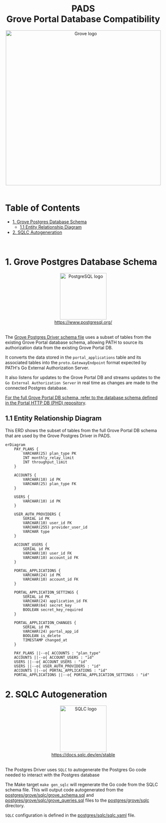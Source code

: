 <div align="center">
<h1>PADS<br/>Grove Portal Database Compatibility</h1>
<img src="https://storage.googleapis.com/grove-brand-assets/Presskit/Logo%20Joined-2.png" alt="Grove logo" width="500"/>

</div>
<br/>

# Table of Contents <!-- omit in toc -->

- [1. Grove Postgres Database Schema](#1-grove-postgres-database-schema)
  - [1.1 Entity Relationship Diagram](#11-entity-relationship-diagram)
- [2. SQLC Autogeneration](#2-sqlc-autogeneration)

<br/>

# 1. Grove Postgres Database Schema

<div align="center">
<a href="https://www.postgresql.org/">
<img src="https://static-00.iconduck.com/assets.00/postgresql-icon-1987x2048-v2fkmdaw.png" alt="PostgreSQL logo" width="150"/>
<div>https://www.postgresql.org/</div>
</a>
</div>
<br/>

The [Grove Postgres Driver schema file](https://github.com/buildwithgrove/path-auth-data-server/blob/main/postgres/grove/sqlc/grove_schema.sql) uses a subset of tables from the existing Grove Portal database schema, allowing PATH to source its authorization data from the existing Grove Portal DB.

It converts the data stored in the `portal_applications` table and its associated tables into the `proto.GatewayEndpoint` format expected by PATH's Go External Authorization Server.

It also listens for updates to the Grove Portal DB and streams updates to the `Go External Authorization Server` in real time as changes are made to the connected Postgres database.

[For the full Grove Portal DB schema, refer to the database schema defined in the Portal HTTP DB (PHD) repository](https://github.com/pokt-foundation/portal-http-db/blob/master/postgres-driver/sqlc/schema.sql).

## 1.1 Entity Relationship Diagram 

This ERD shows the subset of tables from the full Grove Portal DB schema that are used by the Grove Postgres Driver in PADS.
```mermaid
erDiagram
    PAY_PLANS {
        VARCHAR(25) plan_type PK
        INT monthly_relay_limit
        INT throughput_limit
    }

    ACCOUNTS {
        VARCHAR(10) id PK
        VARCHAR(25) plan_type FK
    }

    USERS {
        VARCHAR(10) id PK
    }

    USER_AUTH_PROVIDERS {
        SERIAL id PK
        VARCHAR(10) user_id FK
        VARCHAR(255) provider_user_id
        VARCHAR type
    }

    ACCOUNT_USERS {
        SERIAL id PK
        VARCHAR(10) user_id FK
        VARCHAR(10) account_id FK
    }

    PORTAL_APPLICATIONS {
        VARCHAR(24) id PK
        VARCHAR(10) account_id FK
    }

    PORTAL_APPLICATION_SETTINGS {
        SERIAL id PK
        VARCHAR(24) application_id FK
        VARCHAR(64) secret_key
        BOOLEAN secret_key_required
    }

    PORTAL_APPLICATION_CHANGES {
        SERIAL id PK
        VARCHAR(24) portal_app_id
        BOOLEAN is_delete
        TIMESTAMP changed_at
    }

    PAY_PLANS ||--o{ ACCOUNTS : "plan_type"
    ACCOUNTS ||--o{ ACCOUNT_USERS : "id"
    USERS ||--o{ ACCOUNT_USERS : "id"
    USERS ||--o{ USER_AUTH_PROVIDERS : "id"
    ACCOUNTS ||--o{ PORTAL_APPLICATIONS : "id"
    PORTAL_APPLICATIONS ||--o{ PORTAL_APPLICATION_SETTINGS : "id"
```

# 2. SQLC Autogeneration

<div align="center">
<a href="https://docs.sqlc.dev/en/stable">
<img src="https://docs.sqlc.dev/en/stable/_static/logo.png" alt="SQLC logo" width="150"/>
<div>https://docs.sqlc.dev/en/stable</div>
</a>
</div>
<br/>

The Postgres Driver uses `SQLC` to autogenerate the Postgres Go code needed to interact with the Postgres database

The Make target `make gen_sqlc` will regenerate the Go code from the SQLC schema file. This will output code autogenerated from the [postgres/grove/sqlc/grove_schema.sql](https://github.com/buildwithgrove/path-auth-data-server/blob/main/postgres/grove/sqlc/grove_schema.sql) and [postgres/grove/sqlc/grove_queries.sql](https://github.com/buildwithgrove/path-auth-data-server/blob/main/postgres/grove/sqlc/grove_queries.sql) files to the [postgres/grove/sqlc](https://github.com/buildwithgrove/path-auth-data-server/blob/main/postgres/grove/sqlc) directory.

`SQLC` configuration is defined in the [postgres/sqlc/sqlc.yaml](https://github.com/buildwithgrove/path-auth-data-server/blob/main/postgres/grove/sqlc/sqlc.yaml) file.
